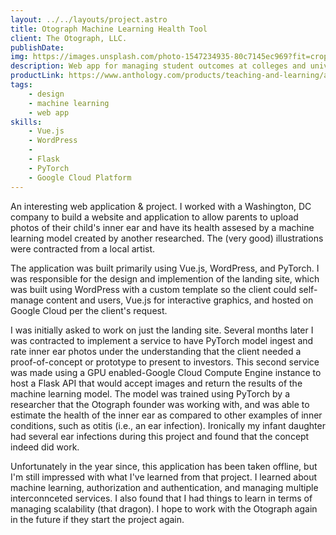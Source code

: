 ```yaml
---
layout: ../../layouts/project.astro
title: Otograph Machine Learning Health Tool
client: The Otograph, LLC.
publishDate:
img: https://images.unsplash.com/photo-1547234935-80c7145ec969?fit=crop&w=1400&h=700&q=75
description: Web app for managing student outcomes at colleges and universities.
productLink: https://www.anthology.com/products/teaching-and-learning/assessment-management
tags:
    - design
    - machine learning
    - web app
skills:
    - Vue.js
    - WordPress
    -
    - Flask
    - PyTorch
    - Google Cloud Platform
---
```


An interesting web application & project. I worked with a Washington, DC company to build a website and application to allow parents to upload photos of their child's inner ear and have its health assesed by a machine learning model created by another researched. The (very good) illustrations were contracted from a local artist.

The application was built primarily using Vue.js, WordPress, and PyTorch. I was responsible for the design and implemention of the landing site, which was built using WordPress with a custom template so the client could self-manage content and users, Vue.js for interactive graphics, and hosted on Google Cloud per the client's request.

I was initially asked to work on just the landing site. Several months later I was contracted to implement a service to have PyTorch model ingest and rate inner ear photos under the understanding that the client needed a proof-of-concept or prototype to present to investors. This second service was made using a GPU enabled-Google Cloud Compute Engine instance to host a Flask API that would accept images and return the results of the machine learning model. The model was trained using PyTorch by a researcher that the Otograph founder was working with, and was able to estimate the health of the inner ear as compared to other examples of inner conditions, such as otitis (i.e., an ear infection). Ironically my infant daughter had several ear infections during this project and found that the concept indeed did work.

Unfortunately in the year since, this application has been taken offline, but I'm still impressed with what I've learned from that project. I learned about machine learning, authorization and authentication, and managing multiple interconnceted services. I also found that I had things to learn in terms of managing scalability (that dragon). I hope to work with the Otograph again in the future if they start the project again.
